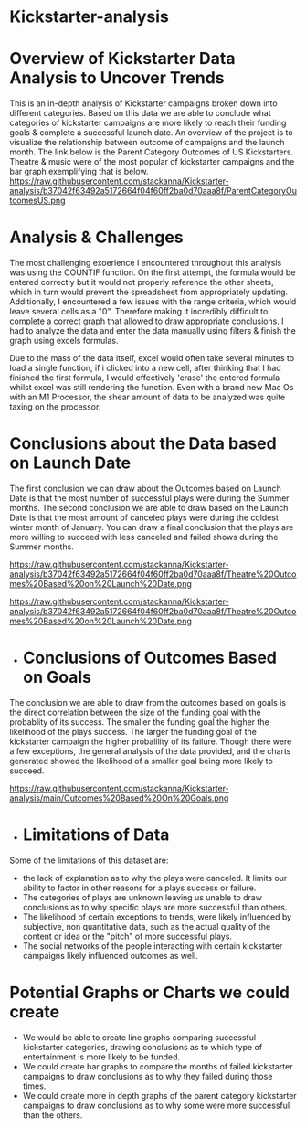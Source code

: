 # Kickstarter-analysis
# Overview of Kickstarter Data Analysis to Uncover Trends

This is an in-depth analysis of Kickstarter campaigns broken down into different categories. Based on this data we are able to conclude what categories of kickstarter campaigns are more likely to reach their funding goals & complete a successful launch date. An overview of the project is to visualize the relationship between outcome of campaigns and the launch month.
The link below is the Parent Category Outcomes of US Kickstarters. Theatre & music were of the most popular of kickstarter campaigns and the bar graph exemplifying that is below.
https://raw.githubusercontent.com/stackanna/Kickstarter-analysis/b37042f63492a5172664f04f60ff2ba0d70aaa8f/ParentCategoryOutcomesUS.png

# Analysis & Challenges
The most challenging exoerience I encountered throughout this analysis was using the COUNTIF function. On the first attempt, the formula would be entered correctly but it would not properly reference the other sheets, which in turn would prevent the spreadsheet from appropriately updating. Additionally, I encountered a few issues with the range criteria, which would leave several cells as a "0". Therefore making it incredibly difficult to complete a correct graph that allowed to draw appropriate conclusions. I had to analyze the data and enter the data manually using filters & finish the graph using excels formulas.  

Due to the mass of the data itself, excel would often take several minutes to load a single function, if i clicked into a new cell, after thinking that I had finished the first formula, I would effectively 'erase' the entered formula whilst excel was still rendering the function. Even with a brand new Mac Os with an M1 Processor, the shear amount of data to be analyzed was quite taxing on the processor. 


# Conclusions about the Data based on Launch Date

The first conclusion we can draw about the Outcomes based on Launch Date is that the most number of successful plays were during the Summer months. The second conclusion we are able to draw based on the Launch Date is that the most amount of canceled plays were during the coldest winter month of January. You can draw a final conclusion that the plays are more willing to succeed with less canceled and failed shows during the Summer months.

https://raw.githubusercontent.com/stackanna/Kickstarter-analysis/b37042f63492a5172664f04f60ff2ba0d70aaa8f/Theatre%20Outcomes%20Based%20on%20Launch%20Date.png

https://raw.githubusercontent.com/stackanna/Kickstarter-analysis/b37042f63492a5172664f04f60ff2ba0d70aaa8f/Theatre%20Outcomes%20Based%20on%20Launch%20Date.png

- # Conclusions of Outcomes Based on Goals

The conclusion we are able to draw from the outcomes based on goals is the direct correlation between the size of the funding goal with the probablity of its success. The smaller the funding goal the higher the likelihood of the plays success. The larger the funding goal of the kickstarter campaign the higher probalility of its failure. Though there were a few exceptions, the general analysis of the data provided, and the charts generated showed the likelihood of a smaller goal being more likely to succeed.

https://raw.githubusercontent.com/stackanna/Kickstarter-analysis/main/Outcomes%20Based%20On%20Goals.png

- # Limitations of Data 

Some of the limitations of this dataset are:
-  the lack of explanation as to why the plays were canceled. It limits our ability to factor in other reasons for a plays success or failure. 
- The categories of plays are unknown leaving us unable to draw conclusions as to why specific plays are more successful than others.
- The likelihood of certain exceptions to trends, were likely influenced by subjective, non quantitative data, such as the actual quality of the content or idea or the "pitch" of more successful plays.
- The social networks of the people interacting with certain kickstarter campaigns likely influenced outcomes as well.

# Potential Graphs or Charts we could create
-  We would be able to create line graphs comparing successful kickstarter categories, drawing conclusions as to which type of entertainment is more likely to be funded. 
- We could create bar graphs to compare the months of failed kickstarter campaigns to draw conclusions as to why they failed during those times.
- We could create more in depth graphs of the parent category kickstarter campaigns to draw conclusions as to why some were more successful than the others. 

